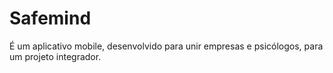 # Safemind
É um aplicativo mobile, desenvolvido para unir empresas e psicólogos, para um projeto integrador.
